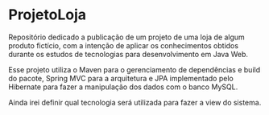 # ProjetoLoja
Repositório dedicado a publicação de um projeto de uma loja de algum produto fictício, com a intenção de aplicar os conhecimentos obtidos durante os estudos de tecnologias para desenvolvimento em Java Web.

Esse projeto utiliza o Maven para o gerenciamento de dependências e build do pacote, Spring MVC para a arquitetura e JPA implementado pelo Hibernate para fazer a manipulação dos dados com o banco MySQL.

Ainda irei definir qual tecnologia será utilizada para fazer a view do sistema.

